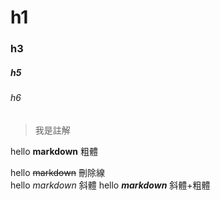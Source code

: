 # h1

### h3

##### h5
###### h6

> 我是註解

hello **markdown**  粗體

hello ~~markdown~~   刪除線  
hello *markdown*     斜體
hello ***markdown***  斜體+粗體

